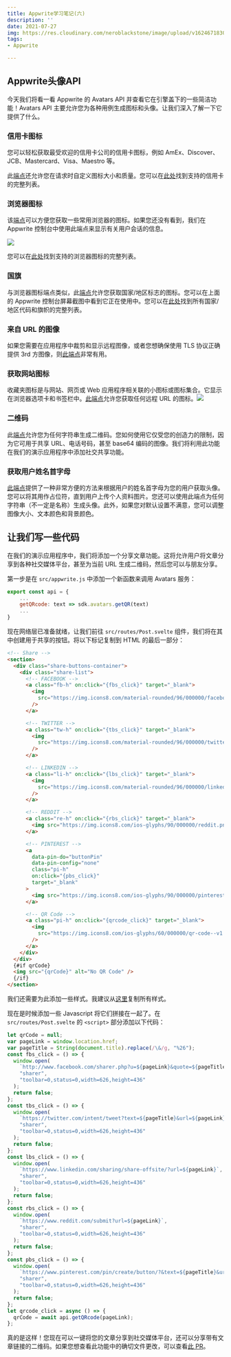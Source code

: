 ```yaml
---
title: Appwrite学习笔记(六)
description: ''
date: 2021-07-27
img: https://res.cloudinary.com/neroblackstone/image/upload/v1624671830/appwrite_i2voda.webp
tags:
- Appwrite

---
```

## Appwrite头像API

今天我们将看一看 Appwrite 的 Avatars API 并查看它在引擎盖下的一些简洁功能！Avatars API 主要允许您为各种用例生成图标和头像。让我们深入了解一下它提供了什么。

### 信用卡图标

您可以轻松获取最受欢迎的信用卡公司的信用卡图标，例如 AmEx、Discover、JCB、Mastercard、Visa、Maestro 等。

此[端点](https://appwrite.io/docs/client/avatars#avatarsGetCreditCard)还允许您在请求时自定义图标大小和质量。您可以在[此处](https://github.com/appwrite/appwrite/tree/master/app/config/avatars/credit-cards)找到支持的信用卡的完整列表。

### 浏览器图标

该[端点](https://appwrite.io/docs/client/avatars?sdk=web#avatarsGetBrowser)可以方便您获取一些常用浏览器的图标。如果您还没有看到，我们在 Appwrite 控制台中使用此端点来显示有关用户会话的信息。

![](https://res.cloudinary.com/neroblackstone/image/upload/v1627373284/appwrite_browser_icon_ce7mnr.png)

您可以在[此处](https://github.com/appwrite/appwrite/tree/master/app/config/avatars/browsers)找到支持的浏览器图标的完整列表。

### 国旗

与浏览器图标端点类似，此[端点](https://appwrite.io/docs/client/avatars#avatarsGetFlag)允许您获取国家/地区标志的图标。您可以在上面的 Appwrite 控制台屏幕截图中看到它正在使用中。您可以在[此处](https://github.com/appwrite/appwrite/tree/master/app/config/avatars/flags)找到所有国家/地区代码和旗帜的完整列表。

### 来自 URL 的图像

如果您需要在应用程序中裁剪和显示远程图像，或者您想确保使用 TLS 协议正确提供 3rd 方图像，则[此端点](https://appwrite.io/docs/client/avatars#avatarsGetImage)非常有用。

### 获取网站图标

收藏夹图标是与网站、网页或 Web 应用程序相关联的小图标或图标集合。它显示在浏览器选项卡和书签栏中。[此端点](https://appwrite.io/docs/client/avatars#avatarsGetFavicon)允许您获取任何远程 URL 的图标。![](https://res.cloudinary.com/neroblackstone/image/upload/v1627373520/appwrite_favicon_zwr3iv.png)

### 二维码

此[端点](https://appwrite.io/docs/client/avatars#avatarsGetQR)允许您为任何字符串生成二维码。您如何使用它仅受您的创造力的限制，因为它可用于共享 URL、电话号码，甚至 base64 编码的图像。我们将利用此功能在我们的演示应用程序中添加社交共享功能。

### 获取用户姓名首字母

[此端点](https://appwrite.io/docs/client/avatars?sdk=web#avatarsGetInitials)提供了一种非常方便的方法来根据用户的姓名首字母为您的用户获取头像。您可以将其用作占位符，直到用户上传个人资料图片。您还可以使用此端点为任何字符串（不一定是名称）生成头像。此外，如果您对默认设置不满意，您可以调整图像大小、文本颜色和背景颜色。

## 让我们写一些代码

在我们的演示应用程序中，我们将添加一个分享文章功能。这将允许用户将文章分享到各种社交媒体平台，甚至为当前 URL 生成二维码，然后您可以与朋友分享。

第一步是在 `src/appwrite.js` 中添加一个新函数来调用 Avatars 服务：

``` js
export const api = {
    ...
    getQRcode: text => sdk.avatars.getQR(text)
    ...
}
```

现在网络层已准备就绪，让我们前往 `src/routes/Post.svelte` 组件，我们将在其中创建用于共享的按钮。将以下标记复制到 HTML 的最后一部分：

``` html
<!-- Share -->
<section>
  <div class="share-buttons-container">
    <div class="share-list">
      <!-- FACEBOOK -->
      <a class="fb-h" on:click="{fbs_click}" target="_blank">
        <img
          src="https://img.icons8.com/material-rounded/96/000000/facebook-f.png"
        />
      </a>

      <!-- TWITTER -->
      <a class="tw-h" on:click="{tbs_click}" target="_blank">
        <img
          src="https://img.icons8.com/material-rounded/96/000000/twitter-squared.png"
        />
      </a>

      <!-- LINKEDIN -->
      <a class="li-h" on:click="{lbs_click}" target="_blank">
        <img
          src="https://img.icons8.com/material-rounded/96/000000/linkedin.png"
        />
      </a>

      <!-- REDDIT -->
      <a class="re-h" on:click="{rbs_click}" target="_blank">
        <img src="https://img.icons8.com/ios-glyphs/90/000000/reddit.png" />
      </a>

      <!-- PINTEREST -->
      <a
        data-pin-do="buttonPin"
        data-pin-config="none"
        class="pi-h"
        on:click="{pbs_click}"
        target="_blank"
      >
        <img src="https://img.icons8.com/ios-glyphs/90/000000/pinterest.png" />
      </a>

      <!-- QR Code -->
      <a class="pi-h" on:click="{qrcode_click}" target="_blank">
        <img
          src="https://img.icons8.com/ios-glyphs/60/000000/qr-code--v1.png"
        />
      </a>
    </div>
  </div>
  {#if qrCode}
  <img src="{qrCode}" alt="No QR Code" />
  {/if}
</section>
```

我们还需要为此添加一些样式。我建议从[这里](https://github.com/christyjacob4/30-days-of-appwrite/blob/add-qr-code-share/src/routes/Post.svelte#L157-L209)复制所有样式。

现在是时候添加一些 Javascript 将它们拼接在一起了。在 `src/routes/Post.svelte` 的 `<script>` 部分添加以下代码：

``` js
let qrCode = null;
var pageLink = window.location.href;
var pageTitle = String(document.title).replace(/\&/g, "%26");
const fbs_click = () => {
  window.open(
    `http://www.facebook.com/sharer.php?u=${pageLink}&quote=${pageTitle}`,
    "sharer",
    "toolbar=0,status=0,width=626,height=436"
  );
  return false;
};
const tbs_click = () => {
  window.open(
    `https://twitter.com/intent/tweet?text=${pageTitle}&url=${pageLink}`,
    "sharer",
    "toolbar=0,status=0,width=626,height=436"
  );
  return false;
};
const lbs_click = () => {
  window.open(
    `https://www.linkedin.com/sharing/share-offsite/?url=${pageLink}`,
    "sharer",
    "toolbar=0,status=0,width=626,height=436"
  );
  return false;
};
const rbs_click = () => {
  window.open(
    `https://www.reddit.com/submit?url=${pageLink}`,
    "sharer",
    "toolbar=0,status=0,width=626,height=436"
  );
  return false;
};
const pbs_click = () => {
  window.open(
    `https://www.pinterest.com/pin/create/button/?&text=${pageTitle}&url=${pageLink}&description=${pageTitle}`,
    "sharer",
    "toolbar=0,status=0,width=626,height=436"
  );
  return false;
};
let qrcode_click = async () => {
  qrCode = await api.getQRcode(pageLink);
};
```

真的是这样！您现在可以一键将您的文章分享到社交媒体平台，还可以分享带有文章链接的二维码。如果您想查看此功能中的确切文件更改，可以查看[此 PR](https://github.com/christyjacob4/30-days-of-appwrite/pull/6/files)。